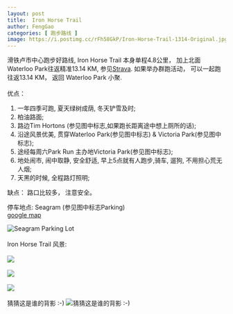 ```yaml
---
layout: post
title:  Iron Horse Trail
author: FengGao
categories: [ 跑步路线 ]
image: https://i.postimg.cc/rFh58GkP/Iron-Horse-Trail-1314-Original.jpg
---
```


滑铁卢市中心跑步好路线, Iron Horse Trail 本身单程4.8公里， 加上北面Waterloo Park往返精准13.14 KM, 参见[Strava](https://www.strava.com/activities/6403250276).
如果举办群跑活动， 可以一起跑往返13.14 KM， 返回 Waterloo Park 小聚.<br/><br/>
优点： <br/>
1. 一年四季可跑, 夏天绿树成荫, 冬天铲雪及时; 
2. 柏油路面; 
3. 路边Tim Hortons (参见图中标志,如果跑长距离途中想上厕所的话);
4. 沿途风景优美, 贯穿Waterloo Park(参见图中标志) & Victoria Park(参见图中标志);
5. 途经每周六Park Run 主办地Victoria Park(参见图中标志);
6. 地处闹市, 闹中取静, 安全舒适, 早上5点就有人跑步,骑车, 遛狗, 不用担心荒无人烟;
7. 天黑的时候, 全程路灯照明;


缺点： 路口比较多， 注意安全。

<div class="strava-embed-placeholder" data-embed-type="activity" data-embed-id="6403250276" data-style="standard"></div><script src="https://strava-embeds.com/embed.js"></script>

停车地点: Seagram (参见图中标志Parking)<br/>
[google map](https://maps.app.goo.gl/Tdgn369s6Q6Usgjr5)<br/>

![Seagram Parking Lot](https://i.postimg.cc/XYpdXZN7/Seagram-Parking-Lot-Original.jpg)<br/><br/>
Iron Horse Trail 风景:<br/><br/>
![](https://i.postimg.cc/B6GKhMTX/Iron-Horse-Trail-start-Original.jpg)<br/><br/>
![](https://i.postimg.cc/5tzzqZFh/Iron-Horse-Trail-winter-Original.jpg)<br/><br/>
![](https://i.postimg.cc/fLj01mC5/Iron-Horse-Trail-2-Original.jpg)<br/><br/>
猜猜这是谁的背影 :-)
![猜猜这是谁的背影 :-)](https://i.postimg.cc/3xVpGKWj/Iron-Horse-Trail-Jeff-Original.jpg)<br/><br/>


